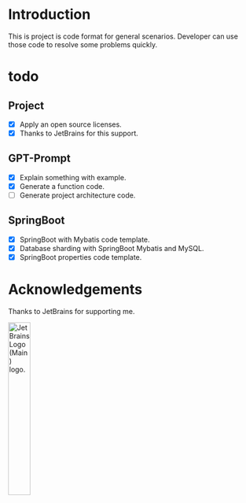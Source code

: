 # Introduction

This is project is code format for general scenarios. Developer can use those code to resolve some problems quickly.

# todo

## Project

- [x] Apply an open source licenses.
- [x] Thanks to JetBrains for this support.

## GPT-Prompt

- [x] Explain something with example.
- [x] Generate a function code.
- [ ] Generate project architecture code.

## SpringBoot

- [x] SpringBoot with Mybatis code template.
- [x] Database sharding with SpringBoot Mybatis and MySQL.
- [x] SpringBoot properties code template.

# Acknowledgements

Thanks to JetBrains for supporting me.

<img src="https://resources.jetbrains.com/storage/products/company/brand/logos/jb_beam.png" alt="JetBrains Logo (Main) logo." width="30%">